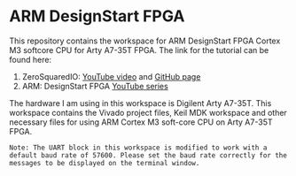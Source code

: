 # ARM DesignStart FPGA
This repository contains the workspace for ARM DesignStart FPGA Cortex M3 softcore CPU for Arty A7-35T FPGA.
The link for the tutorial can be found here:
1. ZeroSquaredIO: [YouTube video](https://www.youtube.com/watch?v=ehQHfEaYDgQ) and [GitHub page](https://github.com/zerosquaredio/arty/blob/main/35t/tutorial1_vivado_2019.1.md)
2. ARM: DesignStart FPGA [YouTube series](https://www.youtube.com/watch?v=kSaQJGSu-yI)

The hardware I am using in this workspace is Digilent Arty A7-35T. This workspace contains the Vivado project files, Keil MDK workspace and other necessary files for using ARM Cortex M3 soft-core CPU on Arty A7-35T FPGA.

```Note: The UART block in this workspace is modified to work with a default baud rate of 57600. Please set the baud rate correctly for the messages to be displayed on the terminal window.```
